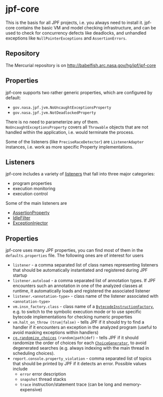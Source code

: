 # jpf-core #
This is the basis for all JPF projects, i.e. you always need to install it. jpf-core contains the basic VM and model checking infrastructure, and can be used to check for concurrency defects like deadlocks, and unhandled exceptions like `NullPointerExceptions` and `AssertionErrors`.


## Repository ##
The Mercurial repository is on http://babelfish.arc.nasa.gov/hg/jpf/jpf-core

## Properties ##
jpf-core supports two rather generic properties, which are configured by default:

 * `gov.nasa.jpf.jvm.NoUncaughtExceptionsProperty`
 * `gov.nasa.jpf.jvm.NotDeadlockedProperty`

There is no need to parameterize any of them. `NoUncaughtExceptionsProperty` covers all `Throwable` objects that are not handled within the application, i.e. would terminate the process.

Some of the listeners (like `PreciseRaceDetector`) are `ListenerAdapter` instances, i.e. work as more specific Property implementations.

## Listeners ##
jpf-core includes a variety of [listeners](../devel/listener) that fall into three major categories:

 * program properties
 * execution monitoring
 * execution control

Some of the main listeners are

 * [AssertionProperty](./AssertionProperty)
 * [IdleFilter](./IdleFilter)
 * [ExceptionInjector](./ExceptionInjector)

## Properties ##
jpf-core uses many JPF properties, you can find most of them in the `defaults.properties` file. The following ones are of interest for users

 * `listener` - a comma separated list of class names representing listeners that should be automatically instantiated and registered during JPF startup
 * `listener.autoload` - a comma separated list of annotation types. If JPF encounters such an annotation in one of the analyzed classes at runtime, it automatically loads and registered the associated listener
 * `listener.<annotation-type>` - class name of the listener associated with `<annotation-type>`
 * `vm.insn_factory.class` - class name of a [`BytecodeInstructionFactory`](../devel/bytecode_factory), e.g. to switch to the symbolic execution mode or to use specific bytecode implementations for checking numeric properties 
 * `vm.halt_on_throw (true|false)` - tells JPF if it should try to find a handler if it encounters an exception in the analyzed program (useful to avoid masking exceptions within handlers)
 * [`cg.randomize_choices`](../user/config/random) `(random|path|def)` - tells JPF if it should randomize the order of choices for each [`ChoiceGenerator`](../devel/choicegenerator), to avoid degenerated searches (e.g. always indexing with the main thread in scheduling choices).
 * `report.console.property_violation` - comma separated list of topics that should be printed by JPF if it detects an error. Possible values include 
    - `error` error description
    - `snapshot` thread stacks 
    - `trace` instruction/statement trace (can be long and memory-expensive)